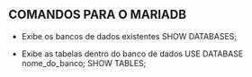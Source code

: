 ## COMANDOS PARA O MARIADB

- Exibe os bancos de dados existentes 
SHOW DATABASES; 

- Exibe as tabelas dentro do banco de dados
USE DATABASE nome_do_banco;
SHOW TABLES;